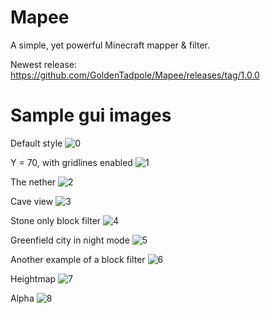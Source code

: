 # Mapee

A simple, yet powerful Minecraft mapper & filter.

Newest release:
https://github.com/GoldenTadpole/Mapee/releases/tag/1.0.0

# Sample gui images

Default style
![0](https://user-images.githubusercontent.com/122542335/235355217-e7998e17-ae22-453c-830f-93ff0c32e0d7.png)

Y = 70, with gridlines enabled
![1](https://user-images.githubusercontent.com/122542335/235355320-830ce786-43a7-4c62-af82-6575050244a2.png)

The nether
![2](https://user-images.githubusercontent.com/122542335/235355329-bdb24aad-c416-413f-a2b5-c7eae53675db.png)

Cave view
![3](https://user-images.githubusercontent.com/122542335/235355338-1af6224f-cca3-4db5-aec4-8ee48bb1bb97.png)

Stone only block filter
![4](https://user-images.githubusercontent.com/122542335/235355355-f9479e9d-9958-4bdf-81c3-591920818f92.png)

Greenfield city in night mode
![5](https://user-images.githubusercontent.com/122542335/235355363-10000eb5-7c1c-4f00-a2d4-d75c314482d8.png)

Another example of a block filter
![6](https://user-images.githubusercontent.com/122542335/235355388-3364a0d1-13cf-41ff-b96d-514727abf642.png)

Heightmap
![7](https://user-images.githubusercontent.com/122542335/235355406-060dba26-b588-424c-9393-04395b3156eb.png)

Alpha
![8](https://user-images.githubusercontent.com/122542335/235355416-c25f0369-f831-48b1-b2ec-8cbfec8f124b.png)
